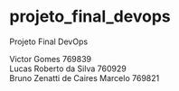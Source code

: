 # projeto_final_devops
 Projeto Final DevOps

 Victor Gomes 769839  
 Lucas Roberto da Silva 760929  
 Bruno Zenatti de Caires Marcelo 769821
